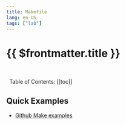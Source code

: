 ```yaml
---
title: Makefile
lang: en-US
tags: ["lab"]
---
```


# {{ $frontmatter.title }}

<TagBadge />

&nbsp;
&nbsp;

<!-- - Credits:
  - [htmlcheatsheet.com](https://htmlcheatsheet.com/) -->


&nbsp;
Table of Contents:
[[toc]]


##  Quick Examples

- [Github Make examples](https://github.com/NeneWang/CISC3140-make)

<table-code>


<table-row-code title="Hello World"  
code='
say_hello:
	echo "Hello World"
'/>


<table-row-code title="Class Folders Creator"  
code='
explain_code:
	@echo "This program will create the folders for your classess: ${FOLDERS}"
	@echo "plese input -  make generate  CN=[class Name] - to create the folders"
generate:
	@echo "Creating class folders for ${CN}..."
	mkdir ${CN}
	mkdir ${CN}/assigments
	mkdir ${CN}/lectures
	mkdir ${CN}/exams
	mkdir ${CN}/miscellaneous
clean:
	@echo "removing folders for ${CN}..."
	rm -r ${CM}/
'/>

</table-code>